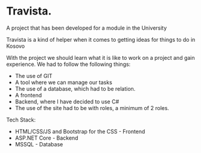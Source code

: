 # Travista.

A project that has been developed for a module in the University

Travista is a kind of helper when it comes to getting ideas for things to do in Kosovo


With the project we should learn what it is like to work on a project and gain experience. We had to follow the following things:

+ The use of GIT
+ A tool where we can manage our tasks
+ The use of a database, which had to be relation.
+ A frontend
+ Backend, where I have decided to use C#
+ The use of the site had to be with roles, a minimum of 2 roles.

Tech Stack:

+ HTML/CSS/JS and Bootstrap for the CSS - Frontend
+ ASP.NET Core - Backend
+ MSSQL - Database

